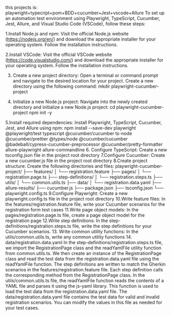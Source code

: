 this projects is:  playwright+typecript+pom+BDD+cucumber+Jest+vscode+Allure 
To set up an automation test environment using Playwright, TypeScript, Cucumber, Jest, Allure, and Visual Studio Code (VSCode), follow these steps:

1.Install Node.js and npm: Visit the official Node.js website (https://nodejs.org/en/) and download the appropriate installer for your operating system. Follow the installation instructions.

2.Install VSCode: Visit the official VSCode website (https://code.visualstudio.com/) and download the appropriate installer for your operating system. Follow the installation instructions.

3. Create a new project directory: Open a terminal or command prompt and navigate to the desired location for your project. Create a new directory using the following command:
mkdir playwright-cucumber-project


4. Initialize a new Node.js project: Navigate into the newly created directory and initialize a new Node.js project:
cd playwright-cucumber-project
npm init -y

5.Install required dependencies: Install Playwright, TypeScript, Cucumber, Jest, and Allure using npm:
npm install --save-dev playwright @playwright/test typescript @cucumber/cucumber ts-node @cucumber/prettier @types/node @cucumber/cucumber @badeball/cypress-cucumber-preprocessor @cucumber/pretty-formatter allure-playwright allure-commandline
6. Configure TypeScript: Create a new tsconfig.json file in the project root directory
7.Configure Cucumber: Create a new cucumber.js file in the project root directory
8.Create project structure: Create the following directories and files:
playwright-cucumber-project/
├── features/
│   └── registration.feature
├── pages/
│   └── registration.page.ts
├── step-definitions/
│   └── registration.steps.ts
├── utils/
│   └── common.utils.ts
├── data/
│   └── registration.data.yaml
├── allure-results/
├── cucumber.js
├── package.json
├── tsconfig.json
└── playwright.config.ts
9.Configure Playwright: Create a new playwright.config.ts file in the project root directory
10.Write feature files: In the features/registration.feature file, write your Cucumber scenarios for the registration form test cases
11.Write page object models: In the pages/registration.page.ts file, create a page object model for the registration page
12.Write step definitions: In the step-definitions/registration.steps.ts file, write the step definitions for your Cucumber scenarios. 
13. Write common utility functions: In the utils/common.utils.ts, write any common utility functions 
14. data/registration.data.yaml
In the step-definitions/registration.steps.ts file, we import the RegistrationPage class and the readYamlFile utility function from common.utils.ts. We then create an instance of the RegistrationPage class and read the test data from the registration.data.yaml file using the readYamlFile function.
The step definitions are written to match the Gherkin scenarios in the features/registration.feature file. Each step definition calls the corresponding method from the RegistrationPage class.
In the utils/common.utils.ts file, the readYamlFile function reads the contents of a YAML file and parses it using the js-yaml library. This function is used to load the test data from the registration.data.yaml file.
The data/registration.data.yaml file contains the test data for valid and invalid registration scenarios. You can modify the values in this file as needed for your test cases.
